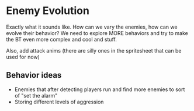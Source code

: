 # Enemy Evolution
Exactly what it sounds like. How can we vary the enemies,
how can we evolve their behavior?
We need to explore MORE behaviors and try to make the BT even more complex and cool and stuff.

Also, add attack anims (there are silly ones in the spritesheet that can be used for now)



## Behavior ideas
* Enemies that after detecting players run and find more enemies to sort of "set the alarm"
* Storing different levels of aggression